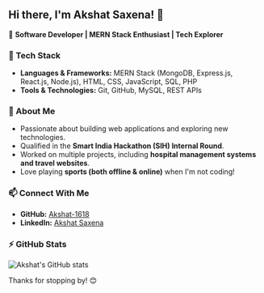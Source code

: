 ## Hi there, I'm Akshat Saxena! 👋

🚀 **Software Developer | MERN Stack Enthusiast | Tech Explorer**

### 🔧 Tech Stack
- **Languages & Frameworks:** MERN Stack (MongoDB, Express.js, React.js, Node.js), HTML, CSS, JavaScript, SQL, PHP
- **Tools & Technologies:** Git, GitHub, MySQL, REST APIs

### 🎯 About Me
- Passionate about building web applications and exploring new technologies.
- Qualified in the **Smart India Hackathon (SIH) Internal Round**.
- Worked on multiple projects, including **hospital management systems and travel websites**.
- Love playing **sports (both offline & online)** when I'm not coding!

### 📫 Connect With Me
- **GitHub:** [Akshat-1618](https://github.com/Akshat-1618)
- **LinkedIn:** [Akshat Saxena](https://www.linkedin.com/in/akshat-saxena-16ba90284/)

### ⚡ GitHub Stats
![Akshat's GitHub stats](https://github-readme-stats.vercel.app/api?username=Akshat-1618&show_icons=true&theme=radical)

Thanks for stopping by! 😊

